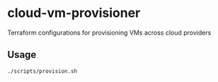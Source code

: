 # cloud-vm-provisioner
Terraform configurations for provisioning VMs across cloud providers

## Usage

```shell
./scripts/provision.sh
```
